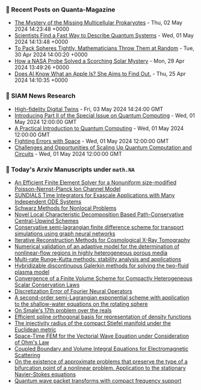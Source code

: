 ### 📝 Recent Posts on Quanta-Magazine
<!-- quanta starts -->
* <a href="https://www.quantamagazine.org/the-mystery-of-the-missing-multicellular-prokaryotes-20240502/">The Mystery of the Missing Multicellular Prokaryotes</a> - Thu, 02 May 2024 14:23:48 +0000
* <a href="https://www.quantamagazine.org/scientists-find-a-fast-way-to-describe-quantum-systems-20240501/">Scientists Find a Fast Way to Describe Quantum Systems</a> - Wed, 01 May 2024 14:13:48 +0000
* <a href="https://www.quantamagazine.org/to-pack-spheres-tightly-mathematicians-throw-them-at-random-20240430/">To Pack Spheres Tightly, Mathematicians Throw Them at Random</a> - Tue, 30 Apr 2024 14:00:20 +0000
* <a href="https://www.quantamagazine.org/how-a-nasa-probe-solved-a-scorching-solar-mystery-20240429/">How a NASA Probe Solved a Scorching Solar Mystery</a> - Mon, 29 Apr 2024 13:49:26 +0000
* <a href="https://www.quantamagazine.org/does-ai-know-what-an-apple-is-she-aims-to-find-out-20240425/">Does AI Know What an Apple Is? She Aims to Find Out.</a> - Thu, 25 Apr 2024 14:10:35 +0000
<!-- quanta ends -->

### 📝 SIAM News Research
<!-- siam-news starts -->
* <a href="https://sinews.siam.org/Details-Page/high-fidelity-digital-twins">High-fidelity Digital Twins</a> - Fri, 03 May 2024 14:24:00 GMT
* <a href="https://sinews.siam.org/Details-Page/introducing-part-ii-of-the-special-issue-on-quantum-computing">Introducing Part II of the Special Issue on Quantum Computing</a> - Wed, 01 May 2024 12:00:00 GMT
* <a href="https://sinews.siam.org/Details-Page/a-practical-introduction-to-quantum-computing">A Practical Introduction to Quantum Computing</a> - Wed, 01 May 2024 12:00:00 GMT
* <a href="https://sinews.siam.org/Details-Page/fighting-errors-with-space">Fighting Errors with Space</a> - Wed, 01 May 2024 12:00:00 GMT
* <a href="https://sinews.siam.org/Details-Page/challenges-and-opportunities-of-scaling-up-quantum-computation-and-circuits">Challenges and Opportunities of Scaling Up Quantum Computation and Circuits</a> - Wed, 01 May 2024 12:00:00 GMT
<!-- siam-news ends -->

### 📝 Today's Arxiv Manuscripts under ``math.NA``
<!-- arxiv-math-na starts -->
* <a href="https://arxiv.org/abs/2405.01619">An Efficient Finite Element Solver for a Nonuniform size-modified Poisson-Nernst-Planck Ion Channel Model</a>
* <a href="https://arxiv.org/abs/2405.01713">SUNDIALS Time Integrators for Exascale Applications with Many Independent ODE Systems</a>
* <a href="https://arxiv.org/abs/2405.01905">Schwarz Methods for Nonlocal Problems</a>
* <a href="https://arxiv.org/abs/2405.01929">Novel Local Characteristic Decomposition Based Path-Conservative Central-Upwind Schemes</a>
* <a href="https://arxiv.org/abs/2405.01938">Conservative semi-lagrangian finite difference scheme for transport simulations using graph neural networks</a>
* <a href="https://arxiv.org/abs/2405.02073">Iterative Reconstruction Methods for Cosmological X-Ray Tomography</a>
* <a href="https://arxiv.org/abs/2405.02094">Numerical validation of an adaptive model for the determination of nonlinear-flow regions in highly heterogeneous porous media</a>
* <a href="https://arxiv.org/abs/2405.02139">Multi-rate Runge-Kutta methods: stability analysis and applications</a>
* <a href="https://arxiv.org/abs/2405.02182">Hybridizable discontinuous Galerkin methods for solving the two-fluid plasma model</a>
* <a href="https://arxiv.org/abs/2405.02203">Convergence of a Finite Volume Scheme for Compactly Heterogeneous Scalar Conservation Laws</a>
* <a href="https://arxiv.org/abs/2405.02221">Discretization Error of Fourier Neural Operators</a>
* <a href="https://arxiv.org/abs/2405.02237">A second-order semi-Lagrangian exponential scheme with application to the shallow-water equations on the rotating sphere</a>
* <a href="https://arxiv.org/abs/2405.01735">On Smale's 17th problem over the reals</a>
* <a href="https://arxiv.org/abs/2405.02231">Efficient spline orthogonal basis for representation of density functions</a>
* <a href="https://arxiv.org/abs/2405.02268">The injectivity radius of the compact Stiefel manifold under the Euclidean metric</a>
* <a href="https://arxiv.org/abs/2301.03381">Space-Time FEM for the Vectorial Wave Equation under Consideration of Ohm's Law</a>
* <a href="https://arxiv.org/abs/2403.17731">Coupled Boundary and Volume Integral Equations for Electromagnetic Scattering</a>
* <a href="https://arxiv.org/abs/2405.01443">On the existence of approximate problems that preserve the type of a bifurcation point of a nonlinear problem. Application to the stationary Navier-Stokes equations</a>
* <a href="https://arxiv.org/abs/2405.00929">Quantum wave packet transforms with compact frequency support</a>
<!-- arxiv-math-na ends -->
